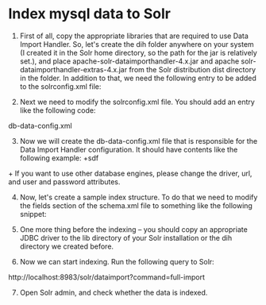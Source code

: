 # Index mysql data to Solr
 1. First of all, copy the appropriate libraries that are required to use Data Import Handler. So, let's create the dih folder anywhere on your system (I created it in the Solr home directory, so the path for the jar is relatively set.), and place apache-solr-dataimporthandler-4.x.jar and apache solr-dataimporthandler-extras-4.x.jar from the Solr distribution dist directory in the folder. In addition to that, we need the following entry to be added to the solrconfig.xml file:

<lib dir="../../../dih" regex=".*\.jar" />

2. Next we need to modify the solrconfig.xml file. You should add an entry like the following code:

 <requestHandler name="/dataimport" class="org.apache.solr.handler.dataimport.DataImportHandler">
    <lst name="defaults">
        <str name="config">db-data-config.xml</str>
    </lst>
</requestHandler>

3. Now we will create the db-data-config.xml file that is responsible for the Data Import Handler configuration. It should have contents like the following example:
+sdf
<dataConfig>
    <dataSource driver="com.mysql.jdbc.Driver" url="jdbc:mysql://localhost:3306/test" user="root" password="root" />
    <document>
        <entity name="Employee" query="SELECT EmpID, LastName, FirstName, City from Employee">
            <field column="EmpID" name="id" />
            <field column="LastName" name="LastName" />
            <field column="FirstName" name="FirstName" />
            <field column="City" name="City" />
        </entity>
    </document>
</dataConfig>
+
If you want to use other database engines, please change the driver, url, and user and password attributes.

4. Now, let's create a sample index structure. To do that we need to modify the fields section of the schema.xml file to something like the following snippet:

<field name="id" type="int" indexed="true" stored="true" required="true"/>
<field name="LastName" type="text_general" indexed="true" stored="true" />
<field name="FirstName" type="text_general" indexed="true" stored="true"/>
<field name="City" type="text_general" indexed="true" stored="true"/>

5. One more thing before the indexing – you should copy an appropriate JDBC driver to the lib directory of your Solr installation or the dih directory we created before.

6. Now we can start indexing. Run the following query to Solr:

http://localhost:8983/solr/dataimport?command=full-import

7. Open Solr admin, and check whether the data is indexed.
